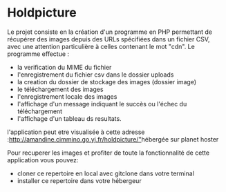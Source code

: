 # Holdpicture

Le projet consiste en la création d'un programme en PHP permettant de récupérer des images depuis des URLs spécifiées dans un fichier CSV, avec une attention particulière à celles contenant le mot "cdn".
Le programme effectue :
- la verification du MIME du fichier
- l'enregistrement du fichier csv dans le dossier uploads
- la creation du dossier de stockage des images (dossier image)
- le téléchargement des images
- l'enregistrement locale des images
- l'affichage d'un message indiquant le succès ou l'échec du téléchargement
- l'affichage d'un tableau ds resultats.

<p>l'application peut etre visualisée  à cette adresse :<a href="http://amandine.cimmino.go.yj.fr/holdpicture/">http://amandine.cimmino.go.yj.fr/holdpicture/"</a>hébergée sur planet hoster<p>
 <p>Pour recuperer les images et profiter de toute la fonctionnalité de cette application vous pouvez:</p>
 <ul>
   <li> cloner ce repertoire en local avec gitclone dans votre terminal</li>
   <li>installer ce repertoire dans votre hébergeur</li>
 </ul>

